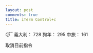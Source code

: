 ```yaml
---
layout: post
comments: true
title: iTerm Control+c
---
```


:sleeping: 義大利： 728 狗年： 295 中旅： 161


取消目前指令
